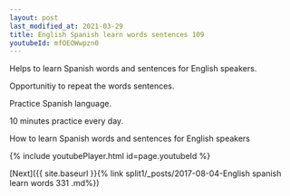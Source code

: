 ```yaml
---
layout: post
last_modified_at: 2021-03-29
title: English Spanish learn words sentences 109 
youtubeId: mfOEOWwpzn0
---
```

 
 
Helps to learn Spanish words and sentences for English speakers.

Opportunitiy to repeat the words sentences. 

Practice Spanish language. 
 
10 minutes practice every day. 
 
How to learn Spanish words and sentences for English speakers 
 
{% include youtubePlayer.html id=page.youtubeId %}
 
 
[Next]({{ site.baseurl }}{% link  split1/_posts/2017-08-04-English spanish learn words 331 .md%})
 
